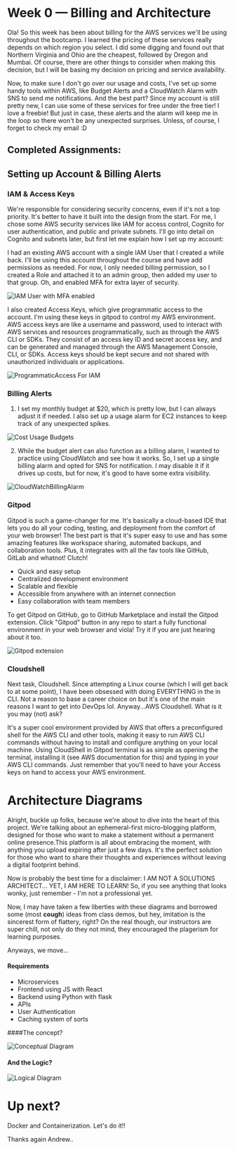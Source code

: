 # Week 0 — Billing and Architecture

Ola! So this week has been about billing for the AWS services we'll be using throughout the bootcamp. I learned the pricing of these services really depends on which region you select. I did some digging and found out that Northern Virginia and Ohio are the cheapest, followed by Oregon and Mumbai. Of course, there are other things to consider when making this decision, but I will be basing my decision on  pricing and service availability.

Now, to make sure I don't go over our usage and costs, I've set up some handy tools within AWS, like Budget Alerts and a CloudWatch Alarm with SNS to send me notifications. And the best part? Since my account is still pretty new, I can use some of these services for free under the free tier! I love a freebie! But just in case, these alerts and the alarm will keep me in the loop so there won't be any unexpected surprises. Unless, of course, I forget to check my email :D

## Completed Assignments:

## Setting up Account & Billing Alerts

### IAM & Access Keys

We're responsible for considering security concerns, even if it's not a top priority. It's better to have it built into the design from the start. For me, I chose some AWS security services like IAM for access control, Cognito for user authentication, and public and private subnets. I'll go into detail on Cognito and subnets later, but first let me explain how I set up my account:

I had an existing AWS account with a single IAM User that I created a while back. I'll be using this account throughout the course and have add permissions as needed. For now, I only needed billing permission, so I created a Role and attached it to an admin group, then added my user to that group. Oh, and enabled MFA for extra layer of security.

![IAM User with MFA enabled](https://user-images.githubusercontent.com/65119027/219781915-258d9f65-d816-47a1-ac41-95d52b6f115b.png)

I also created Access Keys, which give programmatic access to the account. I'm using these keys in gitpod to control my AWS environment. AWS access keys are like a username and password, used to interact with AWS services and resources programmatically, such as through the AWS CLI or SDKs. They consist of an access key ID and secret access key, and can be generated and managed through the AWS Management Console, CLI, or SDKs. Access keys should be kept secure and not shared with unauthorized individuals or applications.

![ProgrammaticAccess For IAM](https://user-images.githubusercontent.com/65119027/219777245-cf34d7c6-6028-457b-9629-7b898906479b.png)

### Billing Alerts

1. I set my monthly budget at $20, which is pretty low, but I can always adjust it if needed. I also set up a usage alarm for EC2 instances to keep track of any unexpected spikes.

![Cost Usage Budgets](https://user-images.githubusercontent.com/65119027/219778524-d6e3e833-366c-4b9b-bc3c-2037f0de0c24.png)

2. While the budget alert can also function as a billing alarm, I wanted to practice using CloudWatch and see how it works. So, I set up a single billing alarm and opted for SNS for notification. I may disable it if it drives up costs, but for now, it's good to have some extra visibility.

![CloudWatchBillingAlarm](https://user-images.githubusercontent.com/65119027/219780203-0675cf0b-ff89-47a6-9371-9ffea340cffe.png)

### Gitpod

Gitpod is such a game-changer for me. It's basically a cloud-based IDE that lets you do all your coding, testing, and deployment from the comfort of your web browser! The best part is that it's super easy to use and has some amazing features like workspace sharing, automated backups, and collaboration tools. Plus, it integrates with all the fav tools like GitHub, GitLab and whatnot! Clutch!

* Quick and easy setup
* Centralized development environment
* Scalable and flexible
* Accessible from anywhere with an internet connection
* Easy collaboration with team members

To get Gitpod on GitHub, go to GitHub Marketplace and install the Gitpod extension. Click "Gitpod" button in any repo to start a fully functional environment in your web browser and viola! Try it if you are just hearing about it too.

![Gitpod extension](https://user-images.githubusercontent.com/65119027/219779314-681eb93f-2ab6-4ff5-98a5-bf9519929d27.png)

### Cloudshell

Next task, Cloudshell. Since attempting a Linux course (which I will get back to at some point), I have been obsessed with doing EVERYTHING in the in CLI. Not a reason to base a career choice on but it's one of the main reasons I want to get into DevOps lol. Anyway...AWS Cloudshell. What is it you may (not) ask?

It's a super cool environment provided by AWS that offers a preconfigured shell for the AWS CLI and other tools, making it easy to run AWS CLI commands without having to install and configure anything on your local machine. Using CloudShell in Gitpod terminal is as simple as opening the terminal, installing it (see AWS documentation for this) and typing in your AWS CLI commands. Just remember that you'll need to have your Access keys on hand to access your AWS environment.

# Architecture Diagrams

Alright, buckle up folks, because we're about to dive into the heart of this project. We're talking about an ephemeral-first micro-blogging platform, designed for those who want to make a statement without a permanent online presence.This platform is all about embracing the moment, with anything you upload expiring after just a few days. It's the perfect solution for those who want to share their thoughts and experiences without leaving a digital footprint behind.

Now is probably the best time for a disclaimer: I AM NOT A SOLUTIONS ARCHITECT... YET, I AM HERE TO LEARN! So, if you see anything that looks wonky, just remember - I'm not a professional yet.

Now, I may have taken a few liberties with these diagrams and borrowed some (most **cough**) ideas from class demos, but hey, imitation is the sincerest form of flattery, right? On the real though, our instructors are super chill, not only do they not mind, they encouraged the plagerism for learning purposes.

Anyways, we move...

#### Requirements

* Microservices
* Frontend using JS with React
* Backend using Python with flask
* APIs
* User Authentication
* Caching system of sorts

####The concept?

![Conceptual Diagram](https://user-images.githubusercontent.com/65119027/219788115-00b208b8-03db-4a40-88b5-bca73cf64fce.png)

#### And the Logic?

![Logical Diagram](https://user-images.githubusercontent.com/65119027/219790466-46f4f103-57e2-4606-9060-ef189bfb043a.png)


# Up next?

Docker and Containerization. Let's do it!!


Thanks again Andrew..

